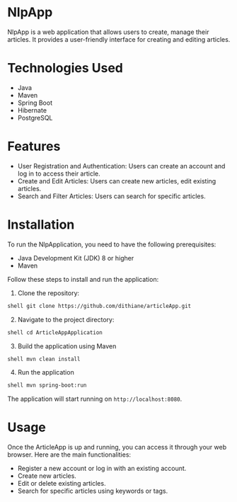 # NlpApp

NlpApp is a web application that allows users to create, manage their articles. It provides a user-friendly interface for creating and editing articles.
# Technologies Used

* Java
* Maven
* Spring Boot
* Hibernate
* PostgreSQL

# Features

- User Registration and Authentication: Users can create an account and log in to access their article.
- Create and Edit Articles: Users can create new articles, edit existing articles.
- Search and Filter Articles: Users can search for specific articles.

# Installation

To run the NlpApplication, you need to have the following prerequisites:

- Java Development Kit (JDK) 8 or higher
- Maven

Follow these steps to install and run the application:
1. Clone the repository:
```bash
shell git clone https://github.com/dithiane/articleApp.git
```
2. Navigate to the project directory:

```bash
shell cd ArticleAppApplication
```
3. Build the application using Maven
```bash
shell mvn clean install
```
4. Run the application
```bash
shell mvn spring-boot:run
```
The application will start running on `http://localhost:8080`.

# Usage

Once the ArticleApp is up and running, you can access it through your web browser. Here are the main functionalities:

- Register a new account or log in with an existing account.
- Create new articles.
- Edit or delete existing articles.
- Search for specific articles using keywords or tags.